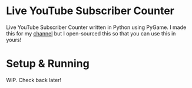 # Live YouTube Subscriber Counter
Live YouTube Subscriber Counter written in Python using PyGame.
I made this for my [channel](https://youtube.com/c/yeppii) but I open-sourced this so that you can use this in yours!

# Setup & Running
WIP. Check back later!
